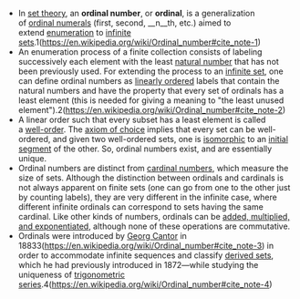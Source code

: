 - In [set theory](https://en.wikipedia.org/wiki/Set_theory), an **ordinal number**, or **ordinal**, is a generalization of [ordinal numerals](https://en.wikipedia.org/wiki/Ordinal_numeral) (first, second, __n__th, etc.) aimed to extend [enumeration](https://en.wikipedia.org/wiki/Enumeration) to [infinite sets](https://en.wikipedia.org/wiki/Infinite_set).1(https://en.wikipedia.org/wiki/Ordinal_number#cite_note-1)
- An enumeration process of a finite collection consists of labeling successively each element with the least [natural number](https://en.wikipedia.org/wiki/Natural_number) that has not been previously used. For extending the process to an [infinite set](https://en.wikipedia.org/wiki/Infinite_set), one can define ordinal numbers as [linearly ordered](https://en.wikipedia.org/wiki/Linearly_ordered) labels that contain the natural numbers and have the property that every set of ordinals has a least element (this is needed for giving a meaning to "the least unused element").2(https://en.wikipedia.org/wiki/Ordinal_number#cite_note-2)
- A linear order such that every subset has a least element is called a [well-order](https://en.wikipedia.org/wiki/Well-order). The [axiom of choice](https://en.wikipedia.org/wiki/Axiom_of_choice) implies that every set can be well-ordered, and given two well-ordered sets, one is [isomorphic](https://en.wikipedia.org/wiki/Isomorphic) to an [initial segment](https://en.wikipedia.org/wiki/Initial_segment) of the other. So, ordinal numbers exist, and are essentially unique.
- Ordinal numbers are distinct from [cardinal numbers](https://en.wikipedia.org/wiki/Cardinal_number), which measure the size of sets. Although the distinction between ordinals and cardinals is not always apparent on finite sets (one can go from one to the other just by counting labels), they are very different in the infinite case, where different infinite ordinals can correspond to sets having the same cardinal. Like other kinds of numbers, ordinals can be [added, multiplied, and exponentiated](https://en.wikipedia.org/wiki/Ordinal_arithmetic), although none of these operations are commutative.
- Ordinals were introduced by [Georg Cantor](https://en.wikipedia.org/wiki/Georg_Cantor) in 18833(https://en.wikipedia.org/wiki/Ordinal_number#cite_note-3) in order to accommodate infinite sequences and classify [derived sets](https://en.wikipedia.org/wiki/Derived_set_%28mathematics%29), which he had previously introduced in 1872—while studying the uniqueness of [trigonometric series](https://en.wikipedia.org/wiki/Trigonometric_series).4(https://en.wikipedia.org/wiki/Ordinal_number#cite_note-4)